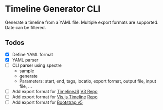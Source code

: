 # Timeline Generator CLI

Generate a timeline from a YAML file. Multiple export formats are supported. Date can be filtered.

## Todos

- [x] Define YAML format
- [x] YAML parser
- [ ] CLI parser using spectre
    - sample
	- generate
	- Parameters: start, end, tags, locatio, export format, output file, input file, ...
- [ ] Add export format for [TimelineJS](https://timeline.knightlab.com/) [V3 Repo](https://github.com/NUKnightLab/TimelineJS3)
- [ ] Add export format for	[Vis.js Timeline](https://visjs.github.io/vis-timeline/) [Repo](https://github.com/visjs/vis-timeline)
- [ ] Add export format for [Bootstrap v5](https://getbootstrap.com/docs/5.3/components/card/)
